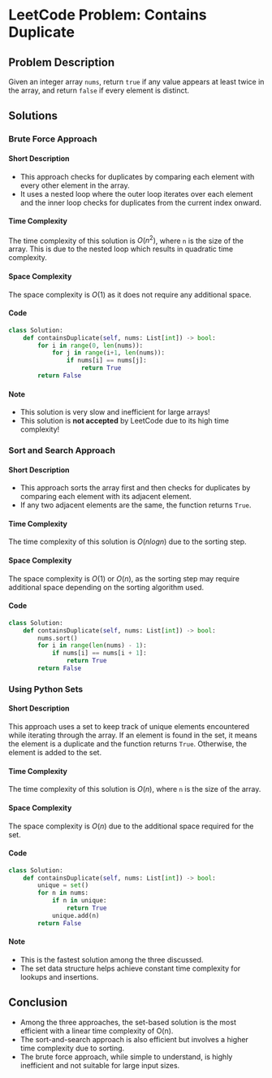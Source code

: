 # LeetCode Problem: Contains Duplicate

## Problem Description
Given an integer array `nums`, return `true` if any value appears at least twice in the array, and return `false` if every element is distinct.

## Solutions

### Brute Force Approach
#### Short Description
- This approach checks for duplicates by comparing each element with every other element in the array.
- It uses a nested loop where the outer loop iterates over each element and the inner loop checks for duplicates from the current index onward.

#### Time Complexity
The time complexity of this solution is $O(n^2)$, where `n` is the size of the array. This is due to the nested loop which results in quadratic time complexity.

#### Space Complexity
The space complexity is $O(1)$ as it does not require any additional space.

#### Code
```python
class Solution:
    def containsDuplicate(self, nums: List[int]) -> bool:
        for i in range(0, len(nums)):
            for j in range(i+1, len(nums)):
                if nums[i] == nums[j]:
                    return True
        return False
```

#### Note
- This solution is very slow and inefficient for large arrays!
- This solution is **not accepted** by LeetCode due to its high time complexity!


### Sort and Search Approach
#### Short Description
- This approach sorts the array first and then checks for duplicates by comparing each element with its adjacent element.
- If any two adjacent elements are the same, the function returns `True`.

#### Time Complexity
The time complexity of this solution is $O(n log n)$ due to the sorting step.

#### Space Complexity
The space complexity is $O(1)$ or $O(n)$, as the sorting step may require additional space depending on the sorting algorithm used.

#### Code
```python
class Solution:
    def containsDuplicate(self, nums: List[int]) -> bool:
        nums.sort()
        for i in range(len(nums) - 1):
            if nums[i] == nums[i + 1]:
                return True
        return False
```


### Using Python Sets
#### Short Description
This approach uses a set to keep track of unique elements encountered while iterating through the array. If an element is found in the set, it means the element is a duplicate and the function returns `True`. Otherwise, the element is added to the set.

#### Time Complexity
The time complexity of this solution is $O(n)$, where `n` is the size of the array.

#### Space Complexity
The space complexity is $O(n)$ due to the additional space required for the set.

#### Code
```python
class Solution:
    def containsDuplicate(self, nums: List[int]) -> bool:
        unique = set()
        for n in nums:
            if n in unique:
                return True
            unique.add(n)
        return False
```

#### Note
- This is the fastest solution among the three discussed.
- The set data structure helps achieve constant time complexity for lookups and insertions.

## Conclusion
- Among the three approaches, the set-based solution is the most efficient with a linear time complexity of O(n).
- The sort-and-search approach is also efficient but involves a higher time complexity due to sorting.
- The brute force approach, while simple to understand, is highly inefficient and not suitable for large input sizes.

